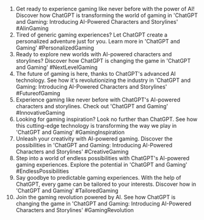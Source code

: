 1. Get ready to experience gaming like never before with the power of AI! Discover how ChatGPT is transforming the world of gaming in 'ChatGPT and Gaming: Introducing AI-Powered Characters and Storylines' #AIinGaming
2. Tired of generic gaming experiences? Let ChatGPT create a personalized adventure just for you. Learn more in 'ChatGPT and Gaming' #PersonalizedGaming
3. Ready to explore new worlds with AI-powered characters and storylines? Discover how ChatGPT is changing the game in 'ChatGPT and Gaming' #NextLevelGaming
4. The future of gaming is here, thanks to ChatGPT's advanced AI technology. See how it's revolutionizing the industry in 'ChatGPT and Gaming: Introducing AI-Powered Characters and Storylines' #FutureofGaming
5. Experience gaming like never before with ChatGPT's AI-powered characters and storylines. Check out 'ChatGPT and Gaming' #InnovativeGaming
6. Looking for gaming inspiration? Look no further than ChatGPT. See how this cutting-edge technology is transforming the way we play in 'ChatGPT and Gaming' #GamingInspiration
7. Unleash your creativity with AI-powered gaming. Discover the possibilities in 'ChatGPT and Gaming: Introducing AI-Powered Characters and Storylines' #CreativeGaming
8. Step into a world of endless possibilities with ChatGPT's AI-powered gaming experiences. Explore the potential in 'ChatGPT and Gaming' #EndlessPossibilities
9. Say goodbye to predictable gaming experiences. With the help of ChatGPT, every game can be tailored to your interests. Discover how in 'ChatGPT and Gaming' #TailoredGaming
10. Join the gaming revolution powered by AI. See how ChatGPT is changing the game in 'ChatGPT and Gaming: Introducing AI-Powered Characters and Storylines' #GamingRevolution
